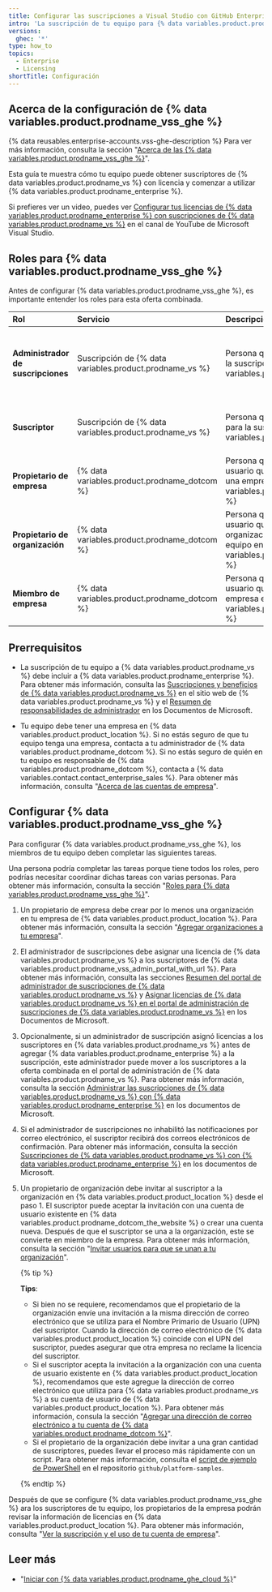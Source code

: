```yaml
---
title: Configurar las suscripciones a Visual Studio con GitHub Enterprise
intro: 'La suscripción de tu equipo para {% data variables.product.prodname_vs %} también puede proporcionar acceso a {% data variables.product.prodname_enterprise %}.'
versions:
  ghec: '*'
type: how_to
topics:
  - Enterprise
  - Licensing
shortTitle: Configuración
---
```


## Acerca de la configuración de {% data variables.product.prodname_vss_ghe %}

{% data reusables.enterprise-accounts.vss-ghe-description %} Para ver más información, consulta la sección "[Acerca de las {% data variables.product.prodname_vss_ghe %}](/billing/managing-licenses-for-visual-studio-subscriptions-with-github-enterprise/about-visual-studio-subscriptions-with-github-enterprise)".

Esta guía te muestra cómo tu equipo puede obtener suscriptores de {% data variables.product.prodname_vs %} con licencia y comenzar a utilizar {% data variables.product.prodname_enterprise %}.

Si prefieres ver un video, puedes ver [Configurar tus licencias de {% data variables.product.prodname_enterprise %} con suscripciones de {% data variables.product.prodname_vs %}](https://www.youtube.com/watch?v=P_zBgp_BE_I) en el canal de YouTube de Microsoft Visual Studio.

## Roles para {% data variables.product.prodname_vss_ghe %}

Antes de configurar {% data variables.product.prodname_vss_ghe %}, es importante entender los roles para esta oferta combinada.

| Rol                                | Servicio                                                | Descripción                                                                                                                                                | Más información                                                                                                                                                              |
|:---------------------------------- |:------------------------------------------------------- |:---------------------------------------------------------------------------------------------------------------------------------------------------------- |:---------------------------------------------------------------------------------------------------------------------------------------------------------------------------- |
| **Administrador de suscripciones** | Suscripción de {% data variables.product.prodname_vs %} | Persona que asigna licencias para la suscripción de {% data variables.product.prodname_vs %}                                                               | [Vista general de las responsabilidades de administrador](https://docs.microsoft.com/en-us/visualstudio/subscriptions/admin-responsibilities) en los Documentos de Microsoft |
| **Suscriptor**                     | Suscripción de {% data variables.product.prodname_vs %} | Persona que utiliza una licencia para la suscripción a {% data variables.product.prodname_vs %}                                                            | [Documentación de suscripciones a Visual Studio](https://docs.microsoft.com/en-us/visualstudio/subscriptions/) en los Documentos de Microsoft                                |
| **Propietario de empresa**         | {% data variables.product.prodname_dotcom %}            | Persona que tiene una cuenta de usuario que es administradora de una empresa en {% data variables.product.product_location %}                              | "[Roles en una empresa](/admin/user-management/managing-users-in-your-enterprise/roles-in-an-enterprise#enterprise-owner)"                                                   |
| **Propietario de organización**    | {% data variables.product.prodname_dotcom %}            | Persona que tiene una cuenta de usuario que es propietaria de una organización en la empresa de tu equipo en {% data variables.product.product_location %} | "[Roles en una organización](/organizations/managing-peoples-access-to-your-organization-with-roles/roles-in-an-organization#organization-owners)"                           |
| **Miembro de empresa**             | {% data variables.product.prodname_dotcom %}            | Persona que tiene una cuenta de usuario que es miembro de una empresa en {% data variables.product.product_location %}                                     | "[Roles en una empresa](/admin/user-management/managing-users-in-your-enterprise/roles-in-an-enterprise#enterprise-members)"                                                 |

## Prerrequisitos

- La suscripción de tu equipo a {% data variables.product.prodname_vs %} debe incluir a {% data variables.product.prodname_enterprise %}. Para obtener más información, consulta las [Suscripciones y beneficios de {% data variables.product.prodname_vs %}](https://visualstudio.microsoft.com/subscriptions/) en el sitio web de {% data variables.product.prodname_vs %} y el [Resumen de responsabilidades de administrador](https://docs.microsoft.com/en-us/visualstudio/subscriptions/admin-responsibilities) en los Documentos de Microsoft.

 - Tu equipo debe tener una empresa en {% data variables.product.product_location %}. Si no estás seguro de que tu equipo tenga una empresa, contacta a tu administrador de {% data variables.product.prodname_dotcom %}. Si no estás seguro de quién en tu equipo es responsable de {% data variables.product.prodname_dotcom %}, contacta a {% data variables.contact.contact_enterprise_sales %}. Para obtener más información, consulta "[Acerca de las cuentas de empresa](/admin/overview/about-enterprise-accounts)".

## Configurar {% data variables.product.prodname_vss_ghe %}

Para configurar {% data variables.product.prodname_vss_ghe %}, los miembros de tu equipo deben completar las siguientes tareas.

Una persona podría completar las tareas porque tiene todos los roles, pero podrías necesitar coordinar dichas tareas con varias personas. Para obtener más información, consulta la sección "[Roles para {% data variables.product.prodname_vss_ghe %}](#roles-for-visual-studio-subscriptions-with-github-enterprise)".

1. Un propietario de empresa debe crear por lo menos una organización en tu empresa de {% data variables.product.product_location %}. Para obtener más información, consulta la sección "[Agregar organizaciones a tu empresa](/admin/user-management/managing-organizations-in-your-enterprise/adding-organizations-to-your-enterprise)".

1. El administrador de suscripciones debe asignar una licencia de {% data variables.product.prodname_vs %} a los suscriptores de {% data variables.product.prodname_vss_admin_portal_with_url %}. Para obtener más información, consulta las secciones [Resumen del portal de administrador de suscripciones de {% data variables.product.prodname_vs %}](https://docs.microsoft.com/en-us/visualstudio/subscriptions/using-admin-portal) y [Asignar licencias de {% data variables.product.prodname_vs %} en el portal de administración de suscripciones de {% data variables.product.prodname_vs %}](https://docs.microsoft.com/en-us/visualstudio/subscriptions/assign-license) en los Documentos de Microsoft.

1. Opcionalmente, si un administrador de suscripción asignó licencias a los suscriptores en {% data variables.product.prodname_vs %} antes de agregar {% data variables.product.prodname_enterprise %} a la suscripción, este administrador puede mover a los suscriptores a la oferta combinada en el portal de administración de {% data variables.product.prodname_vs %}. Para obtener más información, consulta la sección [Administrar las suscripciones de {% data variables.product.prodname_vs %} con {% data variables.product.prodname_enterprise %}](https://docs.microsoft.com/en-us/visualstudio/subscriptions/assign-github#moving-to-visual-studio-with-github-enterprise) en los documentos de Microsoft.

1. Si el administrador de suscripciones no inhabilitó las notificaciones por correo electrónico, el suscriptor recibirá dos correos electrónicos de confirmación. Para obtener más información, consulta la sección [Suscripciones de {% data variables.product.prodname_vs %} con {% data variables.product.prodname_enterprise %}](https://docs.microsoft.com/en-us/visualstudio/subscriptions/access-github#what-is-the-visual-studio-subscription-with-github-enterprise-setup-process) en los documentos de Microsoft.

1. Un propietario de organización debe invitar al suscriptor a la organización en {% data variables.product.product_location %} desde el paso 1. El suscriptor puede aceptar la invitación con una cuenta de usuario existente en {% data variables.product.prodname_dotcom_the_website %} o crear una cuenta nueva. Después de que el suscriptor se una a la organización, este se convierte en miembro de la empresa. Para obtener más información, consulta la sección "[Invitar usuarios para que se unan a tu organización](/organizations/managing-membership-in-your-organization/inviting-users-to-join-your-organization)".

   {% tip %}

   **Tips**:

   - Si bien no se requiere, recomendamos que el propietario de la organización envíe una invitación a la misma dirección de correo electrónico que se utiliza para el Nombre Primario de Usuario (UPN) del suscriptor. Cuando la dirección de correo electrónico de {% data variables.product.product_location %} coincide con el UPN del suscriptor, puedes asegurar que otra empresa no reclame la licencia del suscriptor.
   - Si el suscriptor acepta la invitación a la organización con una cuenta de usuario existente en {% data variables.product.product_location %}, recomendamos que este agregue la dirección de correo electrónico que utiliza para {% data variables.product.prodname_vs %} a su cuenta de usuario de {% data variables.product.product_location %}. Para obtener más información, consula la sección "[Agregar una dirección de correo electrónico a tu cuenta de {% data variables.product.prodname_dotcom %}](/account-and-profile/setting-up-and-managing-your-github-user-account/managing-email-preferences/adding-an-email-address-to-your-github-account)".
   - Si el propietario de la organización debe invitar a una gran cantidad de suscriptores, puedes llevar el proceso más rápidamente con un script. Para obtener más información, consulta el [script de ejemplo de PowerShell](https://github.com/github/platform-samples/blob/master/api/powershell/invite_members_to_org.ps1) en el repositorio `github/platform-samples`.

    {% endtip %}

Después de que se configure {% data variables.product.prodname_vss_ghe %} ara los suscriptores de tu equipo, los propietarios de la empresa podrán revisar la información de licencias en {% data variables.product.product_location %}. Para obtener más información, consulta "[Ver la suscripción y el uso de tu cuenta de empresa](/billing/managing-billing-for-your-github-account/viewing-the-subscription-and-usage-for-your-enterprise-account)".

## Leer más

- "[Iniciar con {% data variables.product.prodname_ghe_cloud %}](/get-started/onboarding/getting-started-with-github-enterprise-cloud)"
